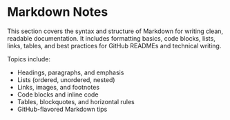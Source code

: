 # Markdown Notes

This section covers the syntax and structure of Markdown for writing clean, readable documentation. It includes formatting basics, code blocks, lists, links, tables, and best practices for GitHub READMEs and technical writing.

Topics include:
- Headings, paragraphs, and emphasis
- Lists (ordered, unordered, nested)
- Links, images, and footnotes
- Code blocks and inline code
- Tables, blockquotes, and horizontal rules
- GitHub-flavored Markdown tips